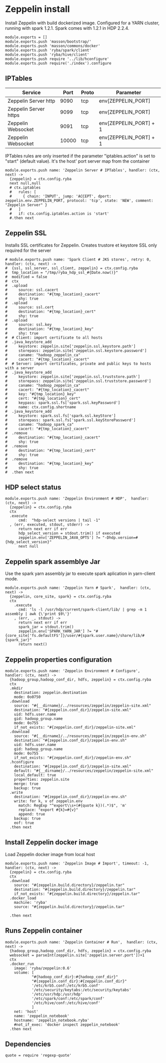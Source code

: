 # Zeppelin install

Install Zeppelin with build dockerized image.
Configured for a YARN  cluster, running with spark 1.2.1.
Spark comes with 1.2.1 in HDP 2.2.4.

    module.exports = []
    module.exports.push 'masson/bootstrap/'
    module.exports.push 'masson/commons/docker'
    module.exports.push 'ryba/spark/client'
    module.exports.push 'ryba/hive/client'
    module.exports.push require '../lib/hconfigure'
    module.exports.push require('./index').configure


## IPTables

| Service                 | Port  | Proto | Parameter                |
|-------------------------|-------|-------|--------------------------|
| Zeppelin Server http    | 9090  | tcp   | env[ZEPPELIN_PORT]       |
| Zeppelin Server https   | 9099  | tcp   | env[ZEPPELIN_PORT]       |
| Zeppelin Websocket      | 9091  | tcp   | env[ZEPPELIN_PORT] +  1  |
| Zeppelin Websocket      | 10000 | tcp   | env[ZEPPELIN_PORT] +  1  |


IPTables rules are only inserted if the parameter "iptables.action" is set to
"start" (default value).
It's the  host' port server map from the container

    module.exports.push name: 'Zeppelin Server # IPTables', handler: (ctx, next) ->
      {zeppelin} = ctx.config.ryba
      next null,null 
      # ctx.iptables
      #   rules: [
      #     { chain: 'INPUT', jump: 'ACCEPT', dport: zeppelin.env.ZEPPELIN_PORT, protocol: 'tcp', state: 'NEW', comment: "Zeppelin Server" }
      #   ]
      #   if: ctx.config.iptables.action is 'start'
      #.then next


## Zeppelin SSL

Installs SSL certificates for Zeppelin. Creates trustore et keystore
SSL only required for the server

    # module.exports.push name: 'Spark Client # JKS stores', retry: 0, handler: (ctx, next) ->
    #  {ssl, ssl_server, ssl_client, zeppelin} = ctx.config.ryba
    #  tmp_location = "/tmp/ryba_hdp_ssl_#{Date.now()}"
    #  modified = false
    #  ctx
    #  .upload
    #     source: ssl.cacert
    #     destination: "#{tmp_location}_cacert"
    #     shy: true
    #  .upload
    #     source: ssl.cert
    #     destination: "#{tmp_location}_cert"
    #     shy: true
    #  .upload
    #     source: ssl.key
    #     destination: "#{tmp_location}_key"
    #     shy: true
    #  # Client: import certificate to all hosts
    #  .java_keystore_add
    #     keystore: zeppelin.site['zeppelin.ssl.keystore.path']
    #     storepass: zeppelin.site['zeppelin.ssl.keystore.password']
    #     caname: "hadoop_zeppelin_ca"
    #     cacert: "#{tmp_location}_cacert"
    #  # Server: import certificates, private and public keys to hosts with a server
    #  .java_keystore_add
    #     keystore: zeppelin.site['zeppelin.ssl.truststore.path']
    #     storepass: zeppelin.site['zeppelin.ssl.truststore.password']
    #     caname: "hadoop_zeppelin_ca"
    #     cacert: "#{tmp_location}_cacert"
    #     key: "#{tmp_location}_key"
    #     cert: "#{tmp_location}_cert"
    #     keypass: spark.ssl.fs['spark.ssl.keyPassword']
    #     name: ctx.config.shortname
    #  .java_keystore_add
    #     keystore: spark.ssl.fs['spark.ssl.keyStore']
    #     storepass: spark.ssl.fs['spark.ssl.keyStorePassword']
    #     caname: "hadoop_spark_ca"
    #     cacert: "#{tmp_location}_cacert"
    #  .remove
    #     destination: "#{tmp_location}_cacert"
    #     shy: true
    #  .remove
    #     destination: "#{tmp_location}_cert"
    #     shy: true
    #  .remove
    #     destination: "#{tmp_location}_key"
    #     shy: true
    #  .then next

## HDP select status

    module.exports.push name: 'Zeppelin Environment # HDP',  handler: (ctx, next) ->
      {zeppelin} = ctx.config.ryba
      ctx
      .execute
          cmd:  "hdp-select versions | tail -1"
      , (err, executed, stdout, stderr) ->
          return next err if err
          hdp_select_version = stdout.trim() if executed
          zeppelin.env['ZEPPELIN_JAVA_OPTS'] ?= "-Dhdp.version=#{hdp_select_version}"
          next null


## Zeppelin spark assemblye Jar

Use the spark yarn assembly jar to execute spark aplication in yarn-client mode.

    module.exports.push name: 'Zeppelin Yarn # Spark',  handler: (ctx, next) ->
      {zeppelin, core_site, spark} = ctx.config.ryba
      ctx
        .execute
          cmd: 'ls -l /usr/hdp/current/spark-client/lib/ | grep -m 1 assembly | awk {\'print $9\'}'
        , (err, _, stdout) ->
          return next err if err
          spark_jar = stdout.trim()
          zeppelin.env['SPARK_YARN_JAR'] ?= "#{core_site['fs.defaultFS']}/user/#{spark.user.name}/share/lib/#{spark_jar}"
          return next()


## Zeppelin properties configuration
    
    module.exports.push name: 'Zeppelin Environment # Configure',  handler: (ctx, next) ->
      {hadoop_group,hadoop_conf_dir, hdfs, zeppelin} = ctx.config.ryba
      ctx
      .mkdir
        destination: zeppelin.destination
        mode: 0o0750
      .download
        source: "#{__dirname}/../resources/zeppelin/zeppelin-site.xml"
        destination: "#{zeppelin.conf_dir}/zeppelin-site.xml"
        uid: hdfs.user.name
        gid: hadoop_group.name
        mode: 0o755
        if_not_exists: "#{zeppelin.conf_dir}/zeppelin-site.xml"
      .download
        source: "#{__dirname}/../resources/zeppelin/zeppelin-env.sh"
        destination: "#{zeppelin.conf_dir}/zeppelin-env.sh"
        uid: hdfs.user.name
        gid: hadoop_group.name
        mode: 0o755
        if_not_exists: "#{zeppelin.conf_dir}/zeppelin-env.sh"
      .hconfigure
        destination: "#{zeppelin.conf_dir}/zeppelin-site.xml"
        default: "#{__dirname}/../resources/zeppelin/zeppelin-site.xml"
        local_default: true
        properties: zeppelin.site
        merge: true
        backup: true
      .write
        destination: "#{zeppelin.conf_dir}/zeppelin-env.sh"
        write: for k, v of zeppelin.env
          match: RegExp "^export\\s+(#{quote k})(.*)$", 'm'
          replace: "export #{k}=#{v}"
          append: true
        backup: true
        eof: true
      .then next

## Install Zeppelin docker image

 Load Zeppelin docker image from local host

    module.exports.push name: 'Zeppelin Image # Import', timeout: -1, handler: (ctx, next) ->
      {zeppelin} = ctx.config.ryba
      ctx
      .download
        source: "#{zeppelin.build.directory}/zeppelin.tar"
        destination: "#{zeppelin.build.directory}/zeppelin.tar"
        if_not_exists: "#{zeppelin.build.directory}/zeppelin.tar"
      .docker_load
        machine: 'ryba'
        source: "#{zeppelin.build.directory}/zeppelin.tar"
        
      .then next  


## Runs Zeppelin container 

    module.exports.push name: 'Zeppelin Container # Run',  handler: (ctx, next) ->
      {hadoop_group,hadoop_conf_dir, hdfs, zeppelin} = ctx.config.ryba
      websocket = parseInt(zeppelin.site['zeppelin.server.port'])+1
      ctx
      .docker_run
        image: 'ryba/zeppelin:0.6'
        volume: [
                "#{hadoop_conf_dir}:#{hadoop_conf_dir}"
                "#{zeppelin.conf_dir}:#{zeppelin.conf_dir}"
                '/etc/krb5.conf:/etc/krb5.conf'
                '/etc/security/keytabs:/etc/security/keytabs'
                '/etc/usr/hdp:/usr/hdp'
                '/etc/spark/conf:/etc/spark/conf'
                '/etc/hive/conf:/etc/hive/conf'
                ]
        net: 'host'
        name: 'zeppelin_notebook'
        hostname: 'zeppelin_notebook.ryba'
        #not_if_exec: 'docker inspect zeppelin_notebook'
      .then next

## Dependencies

    quote = require 'regexp-quote'
